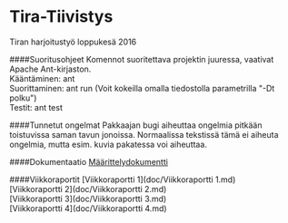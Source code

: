# Tira-Tiivistys
Tiran harjoitustyö loppukesä 2016

####Suoritusohjeet
Komennot suoritettava projektin juuressa, vaativat Apache Ant-kirjaston.  
Kääntäminen: ant  
Suorittaminen: ant run (Voit kokeilla omalla tiedostolla parametrilla "-Dt polku")  
Testit: ant test

####Tunnetut ongelmat
Pakkaajan bugi aiheuttaa ongelmia pitkään toistuvissa saman tavun jonoissa. Normaalissa tekstissä tämä ei aiheuta ongelmia, mutta esim. kuvia pakatessa voi aiheuttaa.

####Dokumentaatio
[Määrittelydokumentti](doc/Määrittelydokumentti.md)

####Viikkoraportit
[Viikkoraportti 1](doc/Viikkoraportti 1.md)  
[Viikkoraportti 2](doc/Viikkoraportti 2.md)  
[Viikkoraportti 3](doc/Viikkoraportti 3.md)  
[Viikkoraportti 4](doc/Viikkoraportti 4.md)  